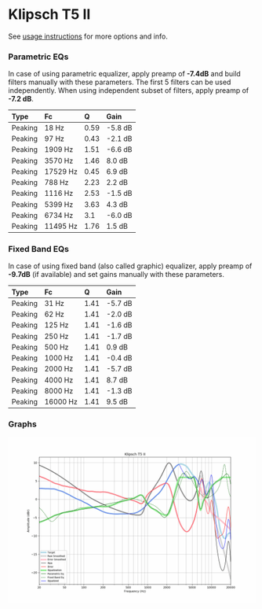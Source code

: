 # Klipsch T5 II
See [usage instructions](https://github.com/jaakkopasanen/AutoEq#usage) for more options and info.

### Parametric EQs
In case of using parametric equalizer, apply preamp of **-7.4dB** and build filters manually
with these parameters. The first 5 filters can be used independently.
When using independent subset of filters, apply preamp of **-7.2 dB**.

| Type    | Fc       |    Q | Gain    |
|:--------|:---------|:-----|:--------|
| Peaking | 18 Hz    | 0.59 | -5.8 dB |
| Peaking | 97 Hz    | 0.43 | -2.1 dB |
| Peaking | 1909 Hz  | 1.51 | -6.6 dB |
| Peaking | 3570 Hz  | 1.46 | 8.0 dB  |
| Peaking | 17529 Hz | 0.45 | 6.9 dB  |
| Peaking | 788 Hz   | 2.23 | 2.2 dB  |
| Peaking | 1116 Hz  | 2.53 | -1.5 dB |
| Peaking | 5399 Hz  | 3.63 | 4.3 dB  |
| Peaking | 6734 Hz  | 3.1  | -6.0 dB |
| Peaking | 11495 Hz | 1.76 | 1.5 dB  |

### Fixed Band EQs
In case of using fixed band (also called graphic) equalizer, apply preamp of **-9.7dB**
(if available) and set gains manually with these parameters.

| Type    | Fc       |    Q | Gain    |
|:--------|:---------|:-----|:--------|
| Peaking | 31 Hz    | 1.41 | -5.7 dB |
| Peaking | 62 Hz    | 1.41 | -2.0 dB |
| Peaking | 125 Hz   | 1.41 | -1.6 dB |
| Peaking | 250 Hz   | 1.41 | -1.7 dB |
| Peaking | 500 Hz   | 1.41 | 0.9 dB  |
| Peaking | 1000 Hz  | 1.41 | -0.4 dB |
| Peaking | 2000 Hz  | 1.41 | -5.7 dB |
| Peaking | 4000 Hz  | 1.41 | 8.7 dB  |
| Peaking | 8000 Hz  | 1.41 | -1.3 dB |
| Peaking | 16000 Hz | 1.41 | 9.5 dB  |

### Graphs
![](./Klipsch%20T5%20II.png)